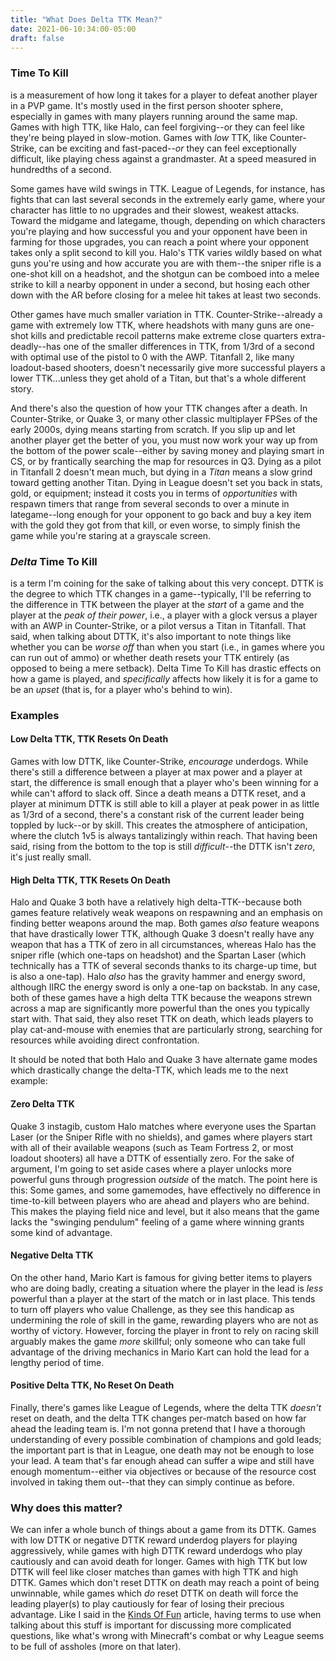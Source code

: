 ```yaml
---
title: "What Does Delta TTK Mean?"
date: 2021-06-10:34:00-05:00
draft: false
---
```


### Time To Kill
is a measurement of how long it takes for a player to defeat another player in a PVP game. It's mostly used in the first person shooter sphere, especially in games with many players running around the same map. Games with high TTK, like Halo, can feel forgiving--or they can feel like they're being played in slow-motion. Games with *low* TTK, like Counter-Strike, can be exciting and fast-paced--*or* they can feel exceptionally difficult, like playing chess against a grandmaster. At a speed measured in hundredths of a second.

Some games have wild swings in TTK. League of Legends, for instance, has fights that can last several seconds in the extremely early game, where your character has little to no upgrades and their slowest, weakest attacks. Toward the midgame and lategame, though, depending on which characters you're playing and how successful you and your opponent have been in farming for those upgrades, you can reach a point where your opponent takes only a split second to kill you. Halo's TTK varies wildly based on what guns you're using and how accurate you are with them--the sniper rifle is a one-shot kill on a headshot, and the shotgun can be comboed into a melee strike to kill a nearby opponent in under a second, but hosing each other down with the AR before closing for a melee hit takes at least two seconds.

Other games have much smaller variation in TTK. Counter-Strike--already a game with extremely low TTK, where headshots with many guns are one-shot kills and predictable recoil patterns make extreme close quarters extra-deadly--has one of the smaller differences in TTK, from 1/3rd of a second with optimal use of the pistol to 0 with the AWP. Titanfall 2, like many loadout-based shooters, doesn't necessarily give more successful players a lower TTK...unless they get ahold of a Titan, but that's a whole different story.

And there's also the question of how your TTK changes after a death. In Counter-Strike, or Quake 3, or many other classic multiplayer FPSes of the early 2000s, dying means starting from scratch. If you slip up and let another player get the better of you, you must now work your way up from the bottom of the power scale--either by saving money and playing smart in CS, or by frantically searching the map for resources in Q3. Dying as a pilot in Titanfall 2 doesn't mean much, but dying in a *Titan* means a slow grind toward getting another Titan. Dying in League doesn't set you back in stats, gold, or equipment; instead it costs you in terms of *opportunities* with respawn timers that range from several seconds to over a minute in lategame--long enough for your opponent to go back and buy a key item with the gold they got from that kill, or even worse, to simply finish the game while you're staring at a grayscale screen.

### *Delta* Time To Kill
is a term I'm coining for the sake of talking about this very concept. DTTK is the degree to which TTK changes in a game--typically, I'll be referring to the difference in TTK between the player at the *start* of a game and the player at the *peak of their power*, i.e., a player with a glock versus a player with an AWP in Counter-Strike, or a pilot versus a Titan in Titanfall. That said, when talking about DTTK, it's also important to note things like whether you can be *worse off* than when you start (i.e., in games where you can run out of ammo) or whether death resets your TTK entirely (as opposed to being a mere setback). Delta Time To Kill has drastic effects on how a game is played, and *specifically* affects how likely it is for a game to be an *upset* (that is, for a player who's behind to win).

### Examples

#### Low Delta TTK, TTK Resets On Death
Games with low DTTK, like Counter-Strike, *encourage* underdogs. While there's still a difference between a player at max power and a player at start, the difference is small enough that a player who's been winning for a while can't afford to slack off. Since a death means a DTTK reset, and a player at minimum DTTK is still able to kill a player at peak power in as little as 1/3rd of a second, there's a constant risk of the current leader being toppled by luck--or by skill. This creates the atmosphere of anticipation, where the clutch 1v5 is always tantalizingly within reach. That having been said, rising from the bottom to the top is still *difficult*--the DTTK isn't *zero*, it's just really small.

#### High Delta TTK, TTK Resets On Death
Halo and Quake 3 both have a relatively high delta-TTK--because both games feature relatively weak weapons on respawning and an emphasis on finding better weapons around the map. Both games *also* feature weapons that have drastically lower TTK, although Quake 3 doesn't really have any weapon that has a TTK of zero in all circumstances, whereas Halo has the sniper rifle (which one-taps on headshot) and the Spartan Laser (which technically has a TTK of several seconds thanks to its charge-up time, but is also a one-tap). Halo *also* has the gravity hammer and energy sword, although IIRC the energy sword is only a one-tap on backstab. In any case, both of these games have a high delta TTK because the weapons strewn across a map are significantly more powerful than the ones you typically start with. That said, they also reset TTK on death, which leads players to play cat-and-mouse with enemies that are particularly strong, searching for resources while avoiding direct confrontation.

It should be noted that both Halo and Quake 3 have alternate game modes which drastically change the delta-TTK, which leads me to the next example:

#### Zero Delta TTK
Quake 3 instagib, custom Halo matches where everyone uses the Spartan Laser (or the Sniper Rifle with no shields), and games where players start with all of their available weapons (such as Team Fortress 2, or most loadout shooters) all have a DTTK of essentially zero. For the sake of argument, I'm going to set aside cases where a player unlocks more powerful guns through progression *outside* of the match. The point here is this: Some games, and some gamemodes, have effectively no difference in time-to-kill between players who are ahead and players who are behind. This makes the playing field nice and level, but it also means that the game lacks the "swinging pendulum" feeling of a game where winning grants some kind of advantage.

#### Negative Delta TTK
On the other hand, Mario Kart is famous for giving better items to players who are doing badly, creating a situation where the player in the lead is *less* powerful than a player at the start of the match or in last place. This tends to turn off players who value Challenge, as they see this handicap as undermining the role of skill in the game, rewarding players who are not as worthy of victory. However, forcing the player in front to rely on racing skill arguably makes the game *more* skillful; only someone who can take full advantage of the driving mechanics in Mario Kart can hold the lead for a lengthy period of time.

#### Positive Delta TTK, No Reset On Death
Finally, there's games like League of Legends, where the delta TTK *doesn't* reset on death, and the delta TTK changes per-match based on how far ahead the leading team is. I'm not gonna pretend that I have a thorough understanding of every possible combination of champions and gold leads; the important part is that in League, one death may not be enough to lose your lead. A team that's far enough ahead can suffer a wipe and still have enough momentum--either via objectives or because of the resource cost involved in taking them out--that they can simply continue as before.

### Why does this matter?
We can infer a whole bunch of things about a game from its DTTK. Games with low DTTK or negative DTTK reward underdog players for playing aggressively, while games with high DTTK reward underdogs who play cautiously and can avoid death for longer. Games with high TTK but low DTTK will feel like closer matches than games with high TTK and high DTTK. Games which don't reset DTTK on death may reach a point of being unwinnable, while games which *do* reset DTTK on death will force the leading player(s) to play cautiously for fear of losing their precious advantage. Like I said in the [Kinds Of Fun](http://perfectly-spherical.tk/posts/different-kinds-of-fun/) article, having terms to use when talking about this stuff is important for discussing more complicated questions, like what's wrong with Minecraft's combat or why League seems to be full of assholes (more on that later).